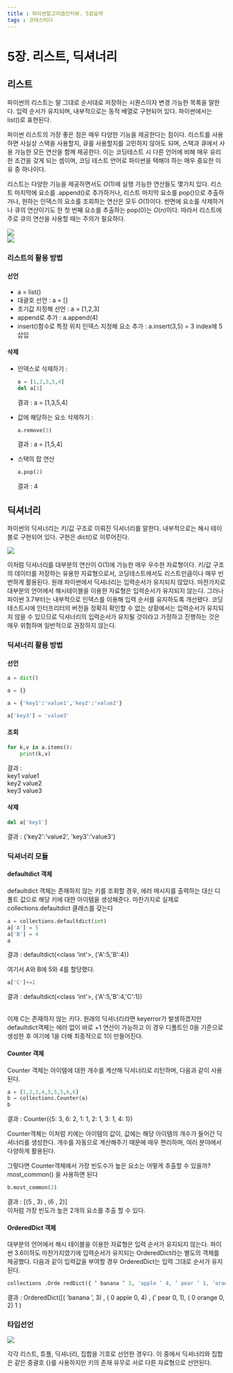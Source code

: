 ```yaml
---
title : 파이썬알고리즘인터뷰. 5장요약
tags : 코테스터디
---
```


# 5장. 리스트, 딕셔너리 

## 리스트 
파이썬의 리스트는 말 그대로 순서대로 저장하는 시퀀스이자 변경 가능한 목록을 말한다. 입력 순서가 유지되며, 내부적으로는 동적 배열로 구현되어 있다. 파이썬에서는 list()로 표현된다. 
<br/>

파이썬 리스트의 가장 좋은 점은 매우 다양한 기능을 제공한다는 점이다. 리스트를 사용하면 사실상 스택을 사용할지, 큐를 사용할지를 고민하지 않아도 되며, 스택과 큐에서 사용 가능한 모든 연산을 함께 제공한다. 이는 코딩테스트 시 다른 언어에 비해 매우 유리한 조건을 갖게 되는 셈이며, 코딩 테스트 언어로 파이썬을 택해야 하는 매우 중요한 이유 중 하나이다. 
<br/>

리스트는 다양한 기능을 제공하면서도  $O(1)$에 실행 가능한 연산들도 몇가지 있다. 리스트 마지막에 요소를 .append()로 추가하거나, 리스트 마지막 요소를 pop()으로 추출하거나, 원하는 인덱스의 요소를 조회하는 연산은 모두 $O(1)$이다. 반면에 요소를 삭제하거나 큐의 연산이기도 한 첫 번째 요소를 추출하는 pop(0)는 $O(n)$이다. 따라서 리스트에 주로 큐의 연산을 사용할 때는 주의가 필요하다. 
<br/>

![](/assets/img/2022-06-20-20-26-24.png)
<br/>
![](/assets/img/2022-06-20-20-26-47.png)
 
 ### 리스트의 활용 방법 
 #### 선언 
 * a = list()
 * 대괄호 선언 : a = []
 * 초기값 지정해 선언 : a = [1,2,3]
 * append로 추가 : a.append(4)
 * insert()함수로 특정 위치 인덱스 지정해 요소 추가 : a.insert(3,5) = 3 index에 5삽입

#### 삭제 
* 인덱스로 삭제하기 :
  ```python
  a = [1,2,3,5,4]
  del a[1]
  ```
  결과 : a = [1,3,5,4] 

* 값에 해당하는 요소 삭제하기 : 
  ```python
  a.remove(3)
  ```
  결과 : a = [1,5,4] 

* 스택의 팝 연산 
  ```python
  a.pop(2)
  ```
  결과 : 4 


## 딕셔너리 
파이썬의 딕셔너리는 키/값 구조로 이뤄진 딕셔너리를 말한다. 내부적으로는 해시 테이블로 구현되어 있다. 구현은 dict()로 이루어진다. 
<br/>

![](/assets/img/2022-06-20-20-44-14.png)
<br/>

이처럼 딕셔너리를 대부분의 연산이 O(1)에 가능한 매우 우수한 자료형이다. 키/값 구조의 데이터를 저장하는 유용한 자료형으로서, 코딩테스트에서도 리스트만큼이나 매우 빈번하게 활용된다. 원래 파이썬에서 딕셔너리는 입력순서가 유지되지 않았다. 마찬가지로 대부분의 언어에서 해시테이블을 이용한 자료형은 입력순서가 유지되지 않는다. 그러나 파이썬 3.7부터는 내부적으로 인덱스를 이용해 입력 순서를 유지하도록 개선됐다. 코딩 테스트시에 인터프리터의 버전을 정확히 확인할 수 없는 상황에서는 입력순서가 유지되지 않을 수 있으므로 딕셔너리의 입력순서가 유지될 것이라고 가정하고 진행하는 것은 매우 위험하며 일반적으로 권장하지 않는다. 

### 딕셔너리 활용 방법
#### 선언 
```python
a = dict()
```
```python
a = {}
```
```python
a = {'key1':'value1','key2':'value2'}
```
```python
a['key3'] = 'value3'
```
#### 조회
```python
for k,v in a.items():
    print(k,v)
```
결과 :
<br/>
key1 value1
<br/>
key2 value2
<br/> 
key3 value3

#### 삭제 
```python
del a['key1']
```
결과 : {'key2':'value2', 'key3':'value3'}

### 딕셔너리 모듈 
#### defaultdict 객체 
defaultdict 객체는 존재하지 않는 키를 조회할 경우, 에러 메시지를 출력하는 대신 디폴트 값으로 해당 키에 대한 아이템을 생성해준다. 마찬가지로 실제로 collections.defaultdict 클래스를 갖는다
```python
a = collections.defaultdict(int) 
a['A'] = 5
a['B'] = 4
a
```
결과 : defaultdict(<class 'int'>, {'A':5,'B':4}) 
<br/>

여기서 A와 B에 5와 4를 할당했다. 
```python
a['C']+=1 
```
결과 : defaultdict(<class 'int'>, {'A':5,'B':4,'C':1})

<br/>
이제 C는 존재하지 않는 키다. 원래의 딕셔너리라면 keyerror가 발생하겠지만 defaultdict객체는 에러 없이 바로 +1 연산이 가능하고 이 경우 디폴트인 0을 기준으로 생성한 후 여기에 1을 더해 최종적으로 1이 만들어진다. 

#### Counter 객체 
Counter 객체는 아이템에 대한 개수를 계산해 딕셔너리로 리턴하며, 다음과 같이 사용된다. 
<br/>
```python
a = [1,2,3,4,5,5,5,6,6]
b = collections.Counter(a)
b
```
결과 : Counter({5: 3, 6: 2, 1: 1, 2: 1, 3: 1, 4: 1}) 
<br/>

Counter객체는 이처럼 키에는 아이템의 값이, 값에는 해당 아이템의 개수가 들어간 딕셔너리를 생성한다. 개수를 자동으로 계산해주기 때문에 매우 편리하며, 여러 분야에서 다양하게 활용된다. 
<br/>

그렇다면 Counter객체에서 가장 빈도수가 높은 요소는 어떻게 추출할 수 있을까? 
<br/>
most_common() 을 사용하면 된다
```python
b.most_common(2)
```
결과 : [(5 , 3) , (6 , 2)] 
<br/>
이처럼 가장 빈도가 높은 2개의 요소를 추출 할 수 있다. 

#### OrderedDict 객체 
대부분의 언어에서 해시 테이블을 이용한 자료형은 입력 순서가 유지되지 않는다. 파이썬 3.6이하도 마찬가지였기에 입력순서가 유지되는 OrderedDict라는 별도의 객체를 제공했다. 다음과 같이 입력값을 부여할 경우 OrderedDict는 입력 그대로 순서가 유지된다. 
<br/>

```python
collections .Orde redDict({ ’ banana ’ 3, 'apple ’ 4, ’ pear ’ 1, ’orange': 2}) 
```
결과 : OrderedDict([( ’banana ’, 3) , ( 0 apple 0, 4) , (’ pear 0, 1), ( 0 orange 0, 2) 1 )  

### 타입선언 
![](/assets/img/2022-06-20-21-01-47.png)

각각 리스트, 튜플, 딕셔너리, 집합을 기호로 선언한 경우다. 이 중에서 딕셔너리와 집합은 같은 중괄호 {}를 사용하지만 키의 존재 유무로 서로 다른 자료형으로 선언된다. 